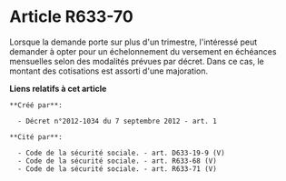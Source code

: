 # Article R633-70

Lorsque la demande porte sur plus d'un trimestre, l'intéressé peut demander à opter pour un échelonnement du versement en
échéances mensuelles selon des modalités prévues par décret. Dans ce cas, le montant des cotisations est assorti d'une
majoration.

**Liens relatifs à cet article**

	**Créé par**:

	  - Décret n°2012-1034 du 7 septembre 2012 - art. 1

	**Cité par**:

	  - Code de la sécurité sociale. - art. D633-19-9 (V)
	  - Code de la sécurité sociale. - art. R633-68 (V)
	  - Code de la sécurité sociale. - art. R633-71 (V)

